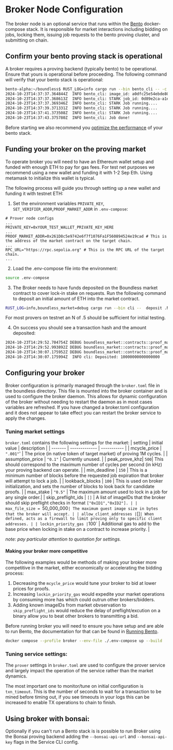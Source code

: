 # Broker Node Configuration

The broker node is an optional service that runs within the [Bento][page-bento] docker-compose stack. It is responsible for market interactions including bidding on jobs, locking them, issuing job requests to the bento proving cluster, and submitting on chain.

## Confirm your bento proving stack is operational
A broker requires a proving backend (typically bento) to be operational.  Ensure that yours is operational before proceeding. The following command will verify that your bento stack is operational:

```bash
bento-alpha:~/boundless$ RUST_LOG=info cargo run --bin bento_cli -- -c 32
2024-10-23T14:37:37.364844Z  INFO bento_cli: image_id: a0dfc25e54ebde808e4fd8c34b6549bbb91b4928edeea90ceb7d1d8e7e9096c7 | input_id: eccc8f06-488a-426c-ae3d-e5acada9ae22
2024-10-23T14:37:37.368613Z  INFO bento_cli: STARK job_id: 0d89e2ca-a1e3-478f-b89d-8ab23b89f51e
2024-10-23T14:37:37.369346Z  INFO bento_cli: STARK Job running....
2024-10-23T14:37:39.371331Z  INFO bento_cli: STARK Job running....
2024-10-23T14:37:41.373508Z  INFO bento_cli: STARK Job running....
2024-10-23T14:37:43.375780Z  INFO bento_cli: Job done!
```

Before starting we also recommend you [optimize the performance][page-perf] of your bento stack.
## Funding your broker on the proving market

To operate broker you will need to have an Ethereum wallet setup and funded with enough ETH to pay for gas fees. For test net purposes we recommend using a new wallet and funding it with 1-2 Sep Eth. Using metamask to initialize this wallet is typical. 

The following process will guide you through setting up a new wallet and funding it with testnet ETH:

1. Set the environment variables `PRIVATE_KEY`, `SET_VERIFIER_ADDR`,`PROOF_MARKET_ADDR` in `.env-compose`:
```
# Prover node configs
...
PRIVATE_KEY=0xYOUR_TEST_WALLET_PRIVATE_KEY_HERE
...
PROOF_MARKET_ADDR=0x261D8c5e9742e6f7f1076Fa1F560894524e19cad # This is the address of the market contract on the target chain.
...
RPC_URL="https://rpc.sepolia.org" # This is the RPC URL of the target chain.
...
```

2. Load the .env-compose file into the environment:
```bash
source .env-compose
```

3. The Broker needs to have funds deposited on the Boundless market contract to cover lock-in stake on requests. Run the following command to deposit an initial amount of ETH into the market contract. 
```bash
RUST_LOG=info,boundless_market=debug cargo run --bin cli --  deposit .N
```
For most provers on testnet an N of .5 should be sufficient for initial testing.

4. On success you should see a transaction hash and the amount deposited:
```bash
2024-10-23T14:29:52.704754Z DEBUG boundless_market::contracts::proof_market: Calling deposit() value: 10000000000000000
2024-10-23T14:29:52.993892Z DEBUG boundless_market::contracts::proof_market: Broadcasting deposit tx 0xfc5c11e75101a9158735ec9e9519f5692b2f64b3337268b7ed999502956cd982
2024-10-23T14:30:07.175952Z DEBUG boundless_market::contracts::proof_market: Submitted deposit 0xfc5c11e75101a9158735ec9e9519f5692b2f64b3337268b7ed999502956cd982
2024-10-23T14:30:07.175994Z  INFO cli: Deposited: 10000000000000000
```

## Configuring your broker 

Broker configuration is primarily managed through the `broker.toml` file in the boundless directory. This file is mounted into the broker container and is used to configure the broker daemon. This allows for dynamic configuration of the broker without needing to restart the daemon as in most cases variables are refreshed.  If you have changed a broker.toml configuration and it does not appear to take effect you can restart the broker service to apply the changes.

### Tuning market settings

`broker.toml` contains the following settings for the market:
| setting | initial value | description |
| ------- | ------------- | ----------- |
| mcycle_price | `".001"`' | The price (in native token of target market) of proving 1M cycles. |
| assumption_price | `"0.1"` | Currently unused. |
| peak_prove_khz| `500`| This should correspond to the maximum number of cycles per second (in kHz) your proving backend can operate. | 
| min_deadline | `150` | This is a minimum number of blocks before the requested job expiration that broker will attempt to lock a job. |
| lookback_blocks | `100` | This is used on broker initialization, and sets the number of blocks to look back for candidate proofs. |
| max_stake | `"0.5"` | The maximum amount used to lock in a job for any single order.|
| skip_preflight_ids | `[]` | A list of imageIDs that the broker should skip preflight checks in format `["0xID1","0xID2"]. |
| max_file_size = `50_000_000` | The maximum guest image size in bytes that the broker will accept. |
| allow_client_addresses | `[]` | When defined, acts as a firewall to limit proving only to specific client addresses. |
| lockin_priority_gas | `100` | Additional gas to add to the base price when locking in stake on a contract to increase priority. |

*note: pay particular attention to quotation for settings.*

#### Making your broker more competitive
The following examples would be methods of making your broker more competitive in the market, either economically or accelerating the bidding process:

1. Decreasing the `mcycle_price` would tune your broker to bid at lower prices for proofs.
2. Increasing `lockin_priority_gas` would expedite your market operations by consuming more has which could outrun other brokers/bidders.
3. Adding known imageIDs from market obvservation to `skip_preflight_ids` would reduce the delay of preflight/excution on a binary allow you to beat other brokers to transmitting a bid.

Before running broker you will need to ensure you have setup and are able to run Bento, the documentation for that can be found in [Running Bento][page-running-bento].

```bash
docker compose --profile broker --env-file ./.env-compose up --build
```

### Tuning service settings:
The `prover` settings in `broker.toml` are used to configure the prover service and largely impact the operation of the service rather than the market dynamics.

The most important one to monitor/tune on initial configuration is `txn_timeout`. This is the number of seconds to wait for a transaction to be mined before timing out, if you see timeouts in your logs this can be increased to enable TX operations to chain to finish.

## Using broker with bonsai:

Optionally if you can't run a Bento stack is is possible to run Broker using the Bonsai proving backend adding the `--bonsai-api-url` and `--bonsai-api-key` flags in the Service CLI config.

[page-bento]: ../bento/README.md
[page-running-bento]: ../bento/running_bento.md
[page-perf]: ../bento/performance.md


